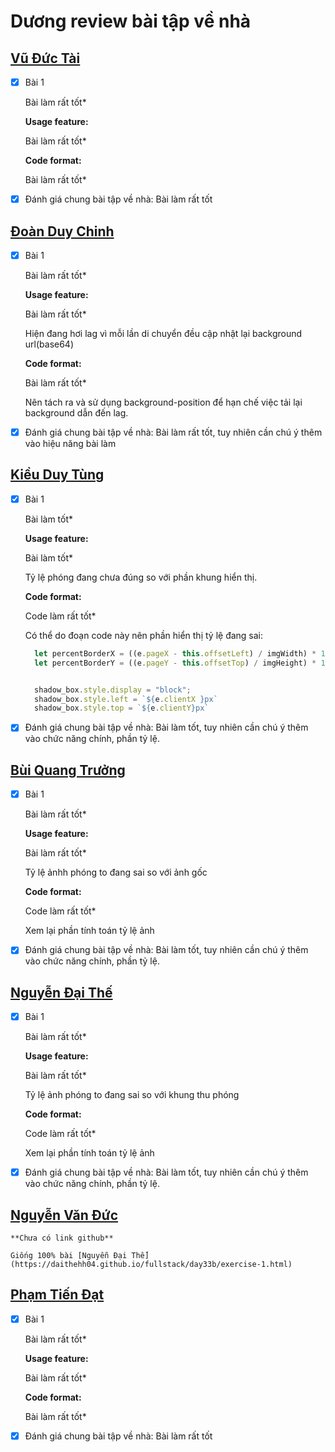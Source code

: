 # Dương review bài tập về nhà

## [Vũ Đức Tài](https://github.com/Apeiron2/F8-fullstack-K2/tree/main/homework/day_34)

- [x] Bài 1

  Bài làm rất tốt\*

  **Usage feature:**
  
  Bài làm rất tốt\*

  **Code format:**

  Bài làm rất tốt\*

- [x] Đánh giá chung bài tập về nhà: Bài làm rất tốt

## [Đoàn Duy Chinh](https://duychinh.github.io/f8-fullstack-KS2/Zoom-img/index.html)

- [x] Bài 1

  Bài làm rất tốt\*

  **Usage feature:**
  
  Bài làm rất tốt\*
  
  Hiện đang hơi lag vì mỗi lần di chuyển đều cập nhật lại background url(base64)

  **Code format:**

  Bài làm rất tốt\*
  
  Nên tách ra và sử dụng background-position để hạn chế việc tải lại background dẫn đến lag.

- [x] Đánh giá chung bài tập về nhà: Bài làm rất tốt, tuy nhiên cần chú ý thêm vào hiệu năng bài làm

## [Kiều Duy Tùng](https://duychinh.github.io/f8-fullstack-KS2/Zoom-img/index.html)

- [x] Bài 1

    Bài làm tốt\*

    **Usage feature:**
  
    Bài làm tốt\*
  
    Tỷ lệ phóng đang chưa đúng so với phần khung hiển thị.

    **Code format:**

    Code làm rất tốt\*

    Có thể do đoạn code này nên phần hiển thị tỷ lệ đang sai:
    
    ```js
      let percentBorderX = ((e.pageX - this.offsetLeft) / imgWidth) * 100;
      let percentBorderY = ((e.pageY - this.offsetTop) / imgHeight) * 100;


      shadow_box.style.display = "block";
      shadow_box.style.left = `${e.clientX }px`
      shadow_box.style.top = `${e.clientY}px`
    ```

- [x] Đánh giá chung bài tập về nhà: Bài làm tốt, tuy nhiên cần chú ý thêm vào chức năng chính, phần tỷ lệ.


## [Bùi Quang Trưởng](https://okazakitruong.github.io/BQTruong-F8-K2-Offline/Day34/ex01.html)

- [x] Bài 1

    Bài làm rất tốt\*

    **Usage feature:**
  
    Bài làm rất tốt\*
  
    Tỷ lệ ảnhh phóng to đang sai so với ảnh gốc

    **Code format:**

    Code làm rất tốt\*
    
    Xem lại phần tính toán tỷ lệ ảnh

- [x] Đánh giá chung bài tập về nhà: Bài làm tốt, tuy nhiên cần chú ý thêm vào chức năng chính, phần tỷ lệ.


## [Nguyễn Đại Thế](https://daithehh04.github.io/fullstack/day33b/exercise-1.html)

- [x] Bài 1

    Bài làm rất tốt\*

    **Usage feature:**
  
    Bài làm rất tốt\*
  
    Tỷ lệ ảnh phóng to đang sai so với khung thu phóng

    **Code format:**

    Code làm rất tốt\*
    
    Xem lại phần tính toán tỷ lệ ảnh

- [x] Đánh giá chung bài tập về nhà: Bài làm tốt, tuy nhiên cần chú ý thêm vào chức năng chính, phần tỷ lệ.

## [Nguyễn Văn Đức](https://poyken.github.io/Js/day34/es6/ex/)
    
    **Chưa có link github**
    
    Giống 100% bài [Nguyễn Đại Thế](https://daithehh04.github.io/fullstack/day33b/exercise-1.html)


## [Phạm Tiến Đạt](https://phamtiendat18.github.io/Fullstack-K2/Zoom_image/index.html)

- [x] Bài 1

  Bài làm rất tốt\*

  **Usage feature:**
  
  Bài làm rất tốt\*

  **Code format:**

  Bài làm rất tốt\*

- [x] Đánh giá chung bài tập về nhà: Bài làm rất tốt

